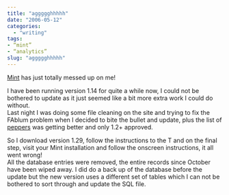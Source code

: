 ```yaml
---
title: "aggggghhhhh"
date: "2006-05-12"
categories: 
  - "writing"
tags:
- “mint”
- “analytics”
slug: "aggggghhhhh"
---
```


[Mint][1] has just totally messed up on me!

I have been running version 1.14 for quite a while now, I could not be bothered to update as it just seemed like a bit more extra work I could do without.  
Last night I was doing some file cleaning on the site and trying to fix the FAblum problem when I decided to bite the bullet and update, plus the list of [peppers][2] was getting better and only 1.2+ approved.
  
So I download version 1.29, follow the instructions to the T and on the final step, visit your Mint installation and follow the onscreen instructions, it all went wrong!  
All the database entries were removed, the entire records since October have been wiped away. I did do a back up of the database before the update but the new version uses a different set of tables which I can not be bothered to sort through and update the SQL file.

[1]:	https://haveamint.com
[2]:	https://massiveblue.net/pepperminttea/